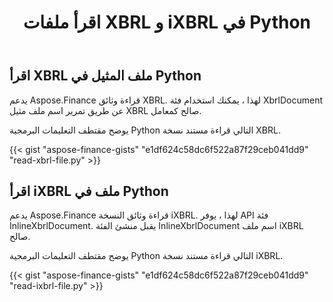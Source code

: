 ﻿---
title: اقرأ ملفات XBRL و iXBRL في Python
linktitle: اقرأ ملفات XBRL و iXBRL
type: docs
weight: 20
url: /ar/python-net/read-xbrl-and-ixbrl-files/
description:  Python Finance مكتبة API تدعم قراءة ملفات XBRL و iXBRL ، لمزيد من المعلومات ، يرجى الاطلاع على الكود المتوفر في هذه المقالة.
---
## **اقرأ XBRL ملف المثيل في Python**
يدعم Aspose.Finance قراءة وثائق XBRL. لهذا ، يمكنك استخدام فئة XbrlDocument عن طريق تمرير اسم ملف مثيل XBRL صالح كمعامل.

يوضح مقتطف التعليمات البرمجية Python التالي قراءة مستند نسخة XBRL.

{{< gist "aspose-finance-gists" "e1df624c58dc6f522a87f29ceb041dd9" "read-xbrl-file.py" >}}
## **اقرأ iXBRL ملف في Python**
يدعم Aspose.Finance قراءة وثائق النسخة iXBRL. لهذا ، يوفر API فئة InlineXbrlDocument. يقبل منشئ الفئة InlineXbrlDocument اسم ملف iXBRL صالح.

يوضح مقتطف التعليمات البرمجية Python التالي قراءة مستند نسخة iXBRL.

{{< gist "aspose-finance-gists" "e1df624c58dc6f522a87f29ceb041dd9" "read-ixbrl-file.py" >}}
